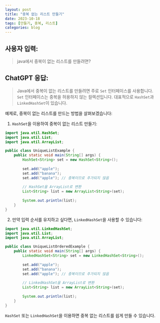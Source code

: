 ```yaml
---
layout: post
title: "중복 없는 리스트 만들기"
date: 2023-10-18
tags: [만들기, 중복, 리스트]
categories: blog
---
```


## 사용자 입력:
> java에서 중복이 없는 리스트를 만들려면?

## ChatGPT 응답:
> Java에서 중복이 없는 리스트를 만들려면 주로 `Set` 인터페이스를 사용합니다. `Set` 인터페이스는 중복을 허용하지 않는 컬렉션입니다. 대표적으로 `HashSet`과 `LinkedHashSet`이 있습니다.

예제로, 중복이 없는 리스트를 만드는 방법을 살펴보겠습니다:

1. `HashSet`을 이용하여 중복이 없는 리스트 만들기:

```java
import java.util.HashSet;
import java.util.List;
import java.util.ArrayList;

public class UniqueListExample {
    public static void main(String[] args) {
        HashSet<String> set = new HashSet<String>();
        
        set.add("apple");
        set.add("banana");
        set.add("apple"); // 중복이므로 추가되지 않음
        
        // HashSet을 ArrayList로 변환
        List<String> list = new ArrayList<String>(set);
        
        System.out.println(list);
    }
}
```

2. 만약 입력 순서를 유지하고 싶다면, `LinkedHashSet`을 사용할 수 있습니다:

```java
import java.util.LinkedHashSet;
import java.util.List;
import java.util.ArrayList;

public class UniqueListOrderedExample {
    public static void main(String[] args) {
        LinkedHashSet<String> set = new LinkedHashSet<String>();
        
        set.add("apple");
        set.add("banana");
        set.add("apple"); // 중복이므로 추가되지 않음
        
        // LinkedHashSet을 ArrayList로 변환
        List<String> list = new ArrayList<String>(set);
        
        System.out.println(list);
    }
}
```

`HashSet` 또는 `LinkedHashSet`을 이용하면 중복 없는 리스트를 쉽게 만들 수 있습니다.

